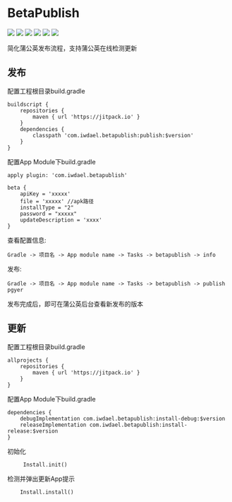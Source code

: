 # BetaPublish
![](https://img.shields.io/badge/platform-android-orange.svg)
![](https://img.shields.io/badge/language-java-yellow.svg)
![](https://jitpack.io/v/iwdael/betapublish.svg)
![](https://img.shields.io/badge/build-passing-brightgreen.svg)
![](https://img.shields.io/badge/license-apache--2.0-green.svg)
![](https://img.shields.io/badge/api-19+-green.svg)

简化蒲公英发布流程，支持蒲公英在线检测更新
## 发布
配置工程根目录build.gradle
```
buildscript {
    repositories {
        maven { url 'https://jitpack.io' }
    }
    dependencies {
        classpath 'com.iwdael.betapublish:publish:$version'
    }
}
```
配置App Module下build.gradle
```
apply plugin: 'com.iwdael.betapublish'

beta {
    apiKey = 'xxxxx'
    file = 'xxxxx' //apk路径
    installType = "2"
    password = "xxxxx"
    updateDescription = 'xxxx'
}
```
查看配置信息:
```
Gradle -> 项目名 -> App module name -> Tasks -> betapublish -> info
```
发布:
```
Gradle -> 项目名 -> App module name -> Tasks -> betapublish -> publish pgyer
```
发布完成后，即可在蒲公英后台查看新发布的版本

## 更新
配置工程根目录build.gradle
```
allprojects {
    repositories {
        maven { url 'https://jitpack.io' }
    }
}
```
配置App Module下build.gradle
```
dependencies {
    debugImplementation com.iwdael.betapublish:install-debug:$version
    releaseImplementation com.iwdael.betapublish:install-release:$version
}
```
初始化
```
     Install.init()
```
检测并弹出更新App提示
```
    Install.install()
```